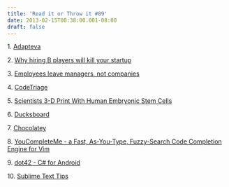 ```yaml
---
title: 'Read it or Throw it #89'
date: 2013-02-15T00:38:00.001-08:00
draft: false
---
```


  

1. [Adapteva](http://www.adapteva.com/)

2. [Why hiring B players will kill your startup](http://venturebeat.com/2013/02/06/why-hiring-b-players-will-kill-your-startup/)

3. [Employees leave managers, not companies](http://www.alaisterlow.com/employees-leave-managers-not-companies/)

4. [CodeTriage](http://www.codetriage.com/)

5. [Scientists 3-D Print With Human Embryonic Stem Cells](http://www.popsci.com/technology/article/2013-02/scottish-scientists-print-human-embryonic-stem-cells-3-d-printer)

6. [Ducksboard](http://ducksboard.com/)

7. [Chocolatey](http://chocolatey.org/)

8. [YouCompleteMe - a Fast, As-You-Type, Fuzzy-Search Code Completion Engine for Vim](http://val.markovic.io/blog/youcompleteme-a-fast-as-you-type-fuzzy-search-code-completion-engine-for-vim)

9. [dot42 - C# for Android](https://www.dot42.com/)

10. [Sublime Text Tips](http://sublimetexttips.com/)